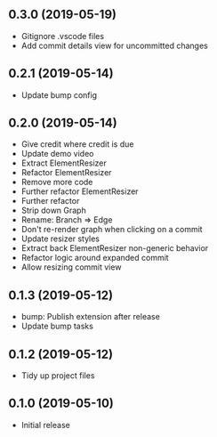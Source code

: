 ## 0.3.0 (2019-05-19)
- Gitignore .vscode files
- Add commit details view for uncommitted changes

## 0.2.1 (2019-05-14)
- Update bump config

## 0.2.0 (2019-05-14)
- Give credit where credit is due
- Update demo video
- Extract ElementResizer
- Refactor ElementResizer
- Remove more code
- Further refactor ElementResizer
- Further refactor
- Strip down Graph
- Rename: Branch => Edge
- Don't re-render graph when clicking on a commit
- Update resizer styles
- Extract back ElementResizer non-generic behavior
- Refactor logic around expanded commit
- Allow resizing commit view

## 0.1.3 (2019-05-12)
- bump: Publish extension after release
- Update bump tasks

## 0.1.2 (2019-05-12)
- Tidy up project files

## 0.1.0 (2019-05-10)
- Initial release
